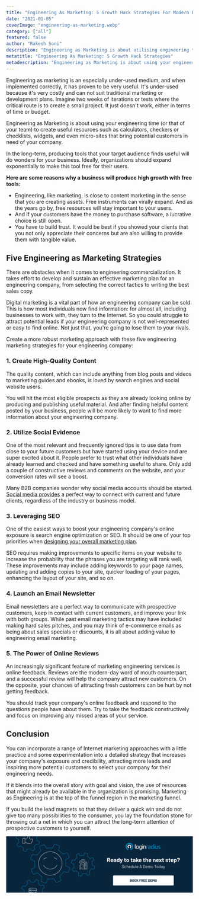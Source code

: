 ```yaml
---
title: "Engineering As Marketing: 5 Growth Hack Strategies For Modern Businesses"
date: "2021-01-05"
coverImage: "engineering-as-marketing.webp"
category: ["all"]
featured: false 
author: "Rakesh Soni"
description: "Engineering as Marketing is about utilising engineering time to build helpful tools such as calculators, checkers or checklists, widgets, and even micro-sites that introduce your business to potential customers."
metatitle: "Engineering As Marketing: 5 Growth Hack Strategies"
metadescription: "Engineering as Marketing is about using your engineering time to generate useful resources that bring potential clients in need of your business, such as calculators, widgets, etc."
---
```


Engineering as marketing is an especially under-used medium, and when implemented correctly, it has proven to be very useful. It's under-used because it's very costly and can not suit traditional marketing or development plans. Imagine two weeks of iterations or tests where the critical route is to create a small project. It just doesn't work, either in terms of time or budget.

Engineering as Marketing is about using your engineering time (or that of your team) to create useful resources such as calculators, checkers or checklists, widgets, and even micro-sites that bring potential customers in need of your company.

In the long-term, producing tools that your target audience finds useful will do wonders for your business. Ideally, organizations should expand exponentially to make this tool free for their users.

**Here are some reasons why a business will produce high growth with free tools:**


*   Engineering, like marketing, is close to content marketing in the sense that you are creating assets. Free instruments can virally expand. And as the years go by, free resources will stay important to your users.
*   And if your customers have the money to purchase software, a lucrative choice is still open. 
*   You have to build trust. It would be best if you showed your clients that you not only appreciate their concerns but are also willing to provide them with tangible value.


## Five Engineering as Marketing Strategies 

There are obstacles when it comes to engineering commercialization. It takes effort to develop and sustain an effective marketing plan for an engineering company, from selecting the correct tactics to writing the best sales copy.

Digital marketing is a vital part of how an engineering company can be sold. This is how most individuals now find information: for almost all, including businesses to work with, they turn to the Internet. So you could struggle to attract potential leads if your engineering company is not well-represented or easy to find online. Not just that, you're going to lose them to your rivals.

Create a more robust marketing approach with these five engineering marketing strategies for your engineering company:


### 1. Create High-Quality Content

The quality content, which can include anything from blog posts and videos to marketing guides and ebooks, is loved by search engines and social website users.

You will hit the most eligible prospects as they are already looking online by producing and publishing useful material. And after finding helpful content posted by your business, people will be more likely to want to find more information about your engineering company.


### 2. Utilize Social Evidence

One of the most relevant and frequently ignored tips is to use data from close to your future customers but have started using your device and are super excited about it. People prefer to trust what other individuals have already learned and checked and have something useful to share. Only add a couple of constructive reviews and comments on the website, and your conversion rates will see a boost.

Many B2B companies wonder why social media accounts should be started. [Social media provides](https://www.loginradius.com/blog/identity/2018/11/reconsidering-social-login-security-privacy-angle/) a perfect way to connect with current and future clients, regardless of the industry or business model.


### 3. Leveraging SEO

One of the easiest ways to boost your engineering company's online exposure is search engine optimization or SEO. It should be one of your top priorities when [designing your overall marketing plan](https://www.visme.co/marketing-plan/).

SEO requires making improvements to specific items on your website to increase the probability that the phrases you are targeting will rank well. These improvements may include adding keywords to your page names, updating and adding copies to your site, quicker loading of your pages, enhancing the layout of your site, and so on.


### 4. Launch an Email Newsletter

Email newsletters are a perfect way to communicate with prospective customers, keep in contact with current customers, and improve your link with both groups. While past email marketing tactics may have included making hard sales pitches, and you may think of e-commerce emails as being about sales specials or discounts, it is all about adding value to engineering email marketing.


### 5. The Power of Online Reviews

An increasingly significant feature of marketing engineering services is online feedback. Reviews are the modern-day word of mouth counterpart, and a successful review will help the company attract new customers. On the opposite, your chances of attracting fresh customers can be hurt by not getting feedback.

You should track your company's online feedback and respond to the questions people have about them. Try to take the feedback constructively and focus on improving any missed areas of your service.

## Conclusion

You can incorporate a range of Internet marketing approaches with a little practice and some experimentation into a detailed strategy that increases your company's exposure and credibility, attracting more leads and inspiring more potential customers to select your company for their engineering needs.

If it blends into the overall story with goal and vision, the use of resources that might already be available in the organization is promising. Marketing as Engineering is at the top of the funnel region in the marketing funnel.

If you build the lead magnets so that they deliver a quick win and do not give too many possibilities to the consumer, you lay the foundation stone for throwing out a net in which you can attract the long-term attention of prospective customers to yourself.

[![book-a-demo-loginradius](../../assets/book-a-demo-loginradius.webp)](https://www.loginradius.com/contact-us?utm_source=blog&utm_medium=web&utm_campaign=engineering-as-marketing)
